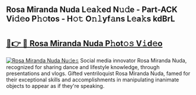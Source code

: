 ## Rosa Miranda Nuda L𝚎a𝚔ed N𝚞𝚍e - Part-ACK Vi𝚍𝚎o P𝚑𝚘tos - H𝚘𝚝 O𝚗𝚕yf𝚊ns L𝚎a𝚔s kdBrL

# <h2><a href="http://kfa29do.oniu.top/?m=Rosa+Miranda+Nuda">🔗👉 🔴 Rosa Miranda Nuda P𝚑ot𝚘𝚜 V𝚒d𝚎o</a></h2>

[![Rosa Miranda Nuda Nu𝚍e𝚜](https://i.imgur.com/0qMVB7G.gif)](http://kfa29do.oniu.top/?m=Rosa+Miranda+Nuda)
Social media innovator Rosa Miranda Nuda, recognized for sharing dance and lifestyle knowledge, through presentations and vlogs. Gifted ventriloquist Rosa Miranda Nuda, famed for their exceptional skills and accomplishments in manipulating inanimate objects to appear as if they're speaking.  
